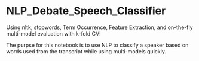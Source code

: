 # NLP_Debate_Speech_Classifier

Using nltk, stopwords, Term Occurrence, Feature Extraction, and on-the-fly multi-model evaluation with k-fold CV!

The purpse for this notebook is to use NLP to classify a speaker based on words used from the transcript while using multi-models quickly. 

